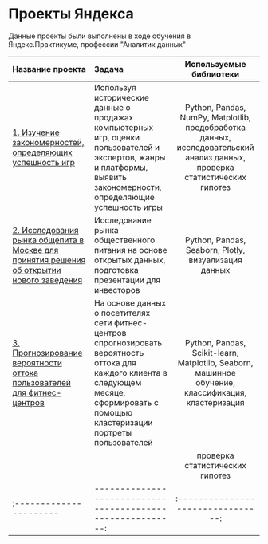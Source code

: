 # Проекты Яндекса

Данные проекты были выполнены в ходе обучения в Яндекс.Практикуме, профессии "Аналитик данных"

| Название проекта            | Задача                                                     | Используемые библиотеки          |
| :----------------------     | :----------------------------------------------------------|:--------------------------------:|
| [1. Изучение закономерностей, определяющих успешность игр](https://github.com/lazkvx/Yandex_projects/tree/master/computer_games) | Используя исторические данные о продажах компьютерных игр, оценки пользователей и экспертов, жанры и платформы, выявить закономерности, определяющие успешность игры | Python, Pandas, NumPy, Matplotlib, предобработка данных, исследовательский анализ данных, проверка статистических гипотез | 
| [2. Исследования рынка общепита в Москве для принятия решения об открытии нового заведения](https://github.com/lazkvx/Yandex_projects/tree/master/Moscow_public_cafetering) | Исследование рынка общественного питания на основе открытых данных, подготовка презентации для инвесторов| Python, Pandas, Seaborn, Plotly, визуализация данных|
| [3. Прогнозирование вероятности оттока пользователей для фитнес-центров](https://github.com/lazkvx/Yandex_projects/tree/master/gym_fitness) | На основе данных о посетителях сети фитнес-центров спрогнозировать вероятность оттока для каждого клиента в следующем месяце, сформировать с помощью кластеризации портреты пользователей| Python, Pandas, Scikit-learn, Matplotlib, Seaborn, машинное обучение, классификация, кластеризация|
|                             |                                                            | проверка статистических гипотез  |
| :----------------------     | ----------------------------------------------------------:|:--------------------------------:|
